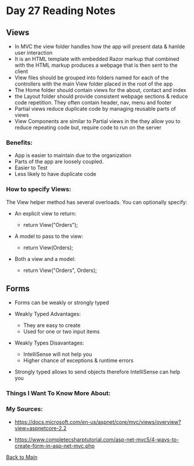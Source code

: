 # Day 27 Reading Notes

## Views

- In MVC the view folder handles how the app will present data & hanlde user interaction
- It is an HTML template with embedded Razor markup that combined with the HTML markup produces a webpage that is then sent to the client
- VIew files should be grouped into folders named for each of the controllers with the main View folder placed in the root of the app
- The Home folder should contain views for the about, contact and index
- the Layout folder should provide consistent webpage sections & reduce code repetition. They often contain header, nav, menu and footer
- Partial views reduce duplicate code by managing reusable parts of views
- View Components are similar to Partial views in the they allow you to reduce repeating code but, require code to run on the server

### Benefits:

- App is easier to maintain due to the organization
- Parts of the app are loosely coupled.
- Easier to Test
- Less likely to have duplicate code

### How to specify Views:

The View helper method has several overloads. You can optionally specify:

- An explicit view to return:
  - return View("Orders");

- A model to pass to the view:
  - return View(Orders);

- Both a view and a model:
  - return View("Orders", Orders);

## Forms

- Forms can be weakly or strongly typed

- Weakly Typed Advantages:
  - They are easy to create
  - Used for one or two input items

- Weakly Types Disavantages:
  - IntelliSense will not help you 
  - Higher chance of exceptions & runtime errors

- Strongly typed allows to send objects therefore IntelliSense can help you

### Things I Want To Know More About:


### My Sources:
- https://docs.microsoft.com/en-us/aspnet/core/mvc/views/overview?view=aspnetcore-2.2

- https://www.completecsharptutorial.com/asp-net-mvc5/4-ways-to-create-form-in-asp-net-mvc.php

[Back to Main](README.md)